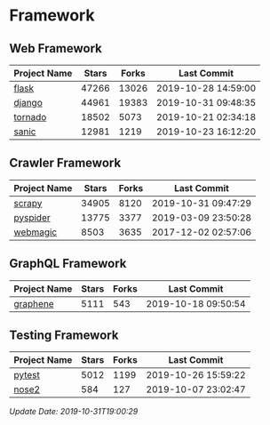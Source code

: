 # Framework

## Web Framework

| Project Name | Stars | Forks | Last Commit |
| ------------ | ----- | ----- | ----------- |
| [flask](https://github.com/pallets/flask) | 47266 | 13026 | 2019-10-28 14:59:00 |
| [django](https://github.com/django/django) | 44961 | 19383 | 2019-10-31 09:48:35 |
| [tornado](https://github.com/tornadoweb/tornado) | 18502 | 5073 | 2019-10-21 02:34:18 |
| [sanic](https://github.com/huge-success/sanic) | 12981 | 1219 | 2019-10-23 16:12:20 |

## Crawler Framework

| Project Name | Stars | Forks | Last Commit |
| ------------ | ----- | ----- | ----------- |
| [scrapy](https://github.com/scrapy/scrapy) | 34905 | 8120 | 2019-10-31 09:47:29 |
| [pyspider](https://github.com/binux/pyspider) | 13775 | 3377 | 2019-03-09 23:50:28 |
| [webmagic](https://github.com/code4craft/webmagic) | 8503 | 3635 | 2017-12-02 02:57:06 |

## GraphQL Framework

| Project Name | Stars | Forks | Last Commit |
| ------------ | ----- | ----- | ----------- |
| [graphene](https://github.com/graphql-python/graphene) | 5111 | 543 | 2019-10-18 09:50:54 |

## Testing Framework

| Project Name | Stars | Forks | Last Commit |
| ------------ | ----- | ----- | ----------- |
| [pytest](https://github.com/pytest-dev/pytest) | 5012 | 1199 | 2019-10-26 15:59:22 |
| [nose2](https://github.com/nose-devs/nose2) | 584 | 127 | 2019-10-07 23:02:47 |

*Update Date: 2019-10-31T19:00:29*